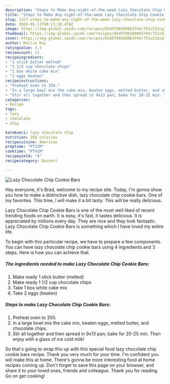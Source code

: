 ```yaml
---
description: "Steps to Make Any-night-of-the-week Lazy Chocolate Chip Cookie Bars"
title: "Steps to Make Any-night-of-the-week Lazy Chocolate Chip Cookie Bars"
slug: 1327-steps-to-make-any-night-of-the-week-lazy-chocolate-chip-cookie-bars
date: 2020-05-11T08:13:10.478Z
image: https://img-global.cpcdn.com/recipes/6549790268063744/751x532cq70/lazy-chocolate-chip-cookie-bars-recipe-main-photo.jpg
thumbnail: https://img-global.cpcdn.com/recipes/6549790268063744/751x532cq70/lazy-chocolate-chip-cookie-bars-recipe-main-photo.jpg
cover: https://img-global.cpcdn.com/recipes/6549790268063744/751x532cq70/lazy-chocolate-chip-cookie-bars-recipe-main-photo.jpg
author: Mollie Ray
ratingvalue: 3.3
reviewcount: 11
recipeingredient:
- "1 stick butter melted"
- "1 1/2 cup chocolate chips"
- "1 box white cake mix"
- "2 eggs beaten"
recipeinstructions:
- "Preheat oven to 350."
- "In a large bowl mix the cake mix, beaten eggs, melted butter, and chocolate chips."
- "Stir all together and then spread in 9x13 pan; bake for 20-25 min. Then enjoy with a glass of ice cold milk!"
categories:
- Recipe
tags:
- lazy
- chocolate
- chip

katakunci: lazy chocolate chip 
nutrition: 268 calories
recipecuisine: American
preptime: "PT31M"
cooktime: "PT41M"
recipeyield: "4"
recipecategory: Dessert

---
```



![Lazy Chocolate Chip Cookie Bars](https://img-global.cpcdn.com/recipes/6549790268063744/751x532cq70/lazy-chocolate-chip-cookie-bars-recipe-main-photo.jpg)

Hey everyone, it's Brad, welcome to my recipe site. Today, I'm gonna show you how to make a distinctive dish, lazy chocolate chip cookie bars. One of my favorites. This time, I will make it a bit tasty. This will be really delicious.



Lazy Chocolate Chip Cookie Bars is one of the most well liked of recent trending foods on earth. It is easy, it's fast, it tastes delicious. It is appreciated by millions every day. They are nice and they look fantastic. Lazy Chocolate Chip Cookie Bars is something which I have loved my entire life.


To begin with this particular recipe, we have to prepare a few components. You can have lazy chocolate chip cookie bars using 4 ingredients and 3 steps. Here is how you can achieve that.

<!--inarticleads1-->

##### The ingredients needed to make Lazy Chocolate Chip Cookie Bars:

1. Make ready 1 stick butter (melted)
1. Make ready 1 1/2 cup chocolate chips
1. Take 1 box white cake mix
1. Take 2 eggs (beaten)




<!--inarticleads2-->

##### Steps to make Lazy Chocolate Chip Cookie Bars:

1. Preheat oven to 350.
1. In a large bowl mix the cake mix, beaten eggs, melted butter, and chocolate chips.
1. Stir all together and then spread in 9x13 pan; bake for 20-25 min. Then enjoy with a glass of ice cold milk!




So that's going to wrap this up with this special food lazy chocolate chip cookie bars recipe. Thank you very much for your time. I'm confident you will make this at home. There's gonna be more interesting food at home recipes coming up. Don't forget to save this page on your browser, and share it to your loved ones, friends and colleague. Thank you for reading. Go on get cooking!
